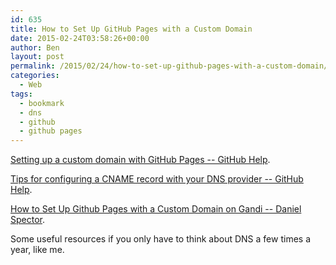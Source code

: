 ```yaml
---
id: 635
title: How to Set Up GitHub Pages with a Custom Domain
date: 2015-02-24T03:58:26+00:00
author: Ben
layout: post
permalink: /2015/02/24/how-to-set-up-github-pages-with-a-custom-domain/
categories:
  - Web
tags:
  - bookmark
  - dns
  - github
  - github pages
---
```

[Setting up a custom domain with GitHub Pages -- GitHub Help](https://help.github.com/articles/setting-up-a-custom-domain-with-github-pages/).
  
[Tips for configuring a CNAME record with your DNS provider -- GitHub Help](https://help.github.com/articles/tips-for-configuring-a-cname-record-with-your-dns-provider/).
  
[How to Set Up Github Pages with a Custom Domain on Gandi -- Daniel Spector](http://spector.io/how-to-set-up-github-pages-with-a-custom-domain-on-gandi/).

Some useful resources if you only have to think about DNS a few times a year, like me.
